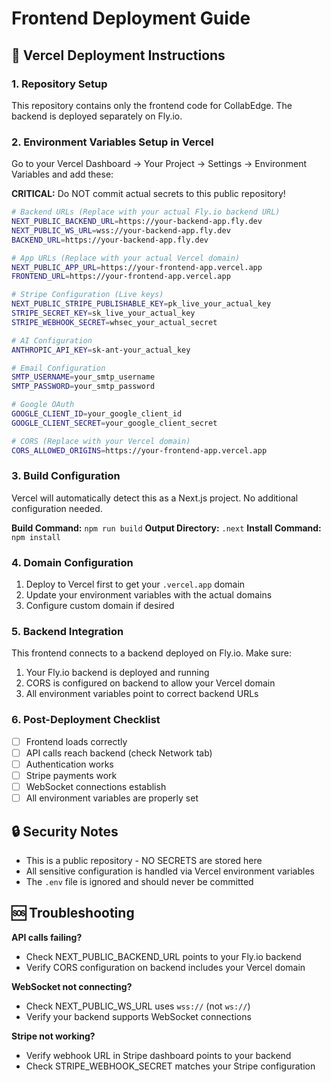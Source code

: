 # Frontend Deployment Guide

## 🚀 Vercel Deployment Instructions

### 1. **Repository Setup**
This repository contains only the frontend code for CollabEdge. The backend is deployed separately on Fly.io.

### 2. **Environment Variables Setup in Vercel**

Go to your Vercel Dashboard → Your Project → Settings → Environment Variables and add these:

**CRITICAL:** Do NOT commit actual secrets to this public repository!

```bash
# Backend URLs (Replace with your actual Fly.io backend URL)
NEXT_PUBLIC_BACKEND_URL=https://your-backend-app.fly.dev
NEXT_PUBLIC_WS_URL=wss://your-backend-app.fly.dev  
BACKEND_URL=https://your-backend-app.fly.dev

# App URLs (Replace with your actual Vercel domain)
NEXT_PUBLIC_APP_URL=https://your-frontend-app.vercel.app
FRONTEND_URL=https://your-frontend-app.vercel.app

# Stripe Configuration (Live keys)
NEXT_PUBLIC_STRIPE_PUBLISHABLE_KEY=pk_live_your_actual_key
STRIPE_SECRET_KEY=sk_live_your_actual_key
STRIPE_WEBHOOK_SECRET=whsec_your_actual_secret

# AI Configuration
ANTHROPIC_API_KEY=sk-ant-your_actual_key

# Email Configuration  
SMTP_USERNAME=your_smtp_username
SMTP_PASSWORD=your_smtp_password

# Google OAuth
GOOGLE_CLIENT_ID=your_google_client_id
GOOGLE_CLIENT_SECRET=your_google_client_secret

# CORS (Replace with your Vercel domain)
CORS_ALLOWED_ORIGINS=https://your-frontend-app.vercel.app
```

### 3. **Build Configuration**

Vercel will automatically detect this as a Next.js project. No additional configuration needed.

**Build Command:** `npm run build`
**Output Directory:** `.next`
**Install Command:** `npm install`

### 4. **Domain Configuration**

1. Deploy to Vercel first to get your `.vercel.app` domain
2. Update your environment variables with the actual domains
3. Configure custom domain if desired

### 5. **Backend Integration**

This frontend connects to a backend deployed on Fly.io. Make sure:

1. Your Fly.io backend is deployed and running
2. CORS is configured on backend to allow your Vercel domain
3. All environment variables point to correct backend URLs

### 6. **Post-Deployment Checklist**

- [ ] Frontend loads correctly
- [ ] API calls reach backend (check Network tab)
- [ ] Authentication works
- [ ] Stripe payments work
- [ ] WebSocket connections establish
- [ ] All environment variables are properly set

## 🔒 Security Notes

- This is a public repository - NO SECRETS are stored here
- All sensitive configuration is handled via Vercel environment variables
- The `.env` file is ignored and should never be committed

## 🆘 Troubleshooting

**API calls failing?**
- Check NEXT_PUBLIC_BACKEND_URL points to your Fly.io backend
- Verify CORS configuration on backend includes your Vercel domain

**WebSocket not connecting?**
- Check NEXT_PUBLIC_WS_URL uses `wss://` (not `ws://`)
- Verify your backend supports WebSocket connections

**Stripe not working?**
- Verify webhook URL in Stripe dashboard points to your backend
- Check STRIPE_WEBHOOK_SECRET matches your Stripe configuration 